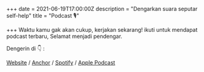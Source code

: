 +++
date = 2021-06-19T17:00:00Z
description = "Dengarkan suara seputar self-help"
title = "Podcast 🎙"

+++
Waktu kamu gak akan cukup, kerjakan sekarang! ikuti untuk mendapat podcast terbaru, Selamat menjadi pendengar.

Dengerin di 👇 :

[Website](https://selembarkertas.netlify.app/) / [Anchor](https://anchor.fm/selembarkertas) / [Spotify](https://open.spotify.com/show/5BWnbxhBS2JqTRkphmSI0B?si=Ej7zggqYQM2B26CeWU617g&dl_branch=1) / [Apple Podcast](https://podcasts.apple.com/id/podcast/selembarkertas/id1467383206)